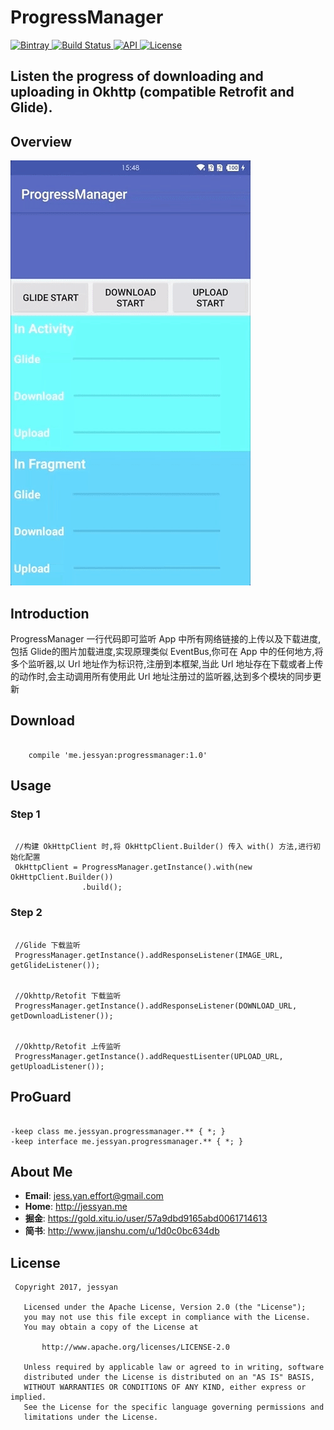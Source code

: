# ProgressManager
[ ![Bintray](https://img.shields.io/badge/bintray-v1.0-brightgreen.svg) ](https://bintray.com/jessyancoding/maven/progressmanager/1.0/link)
[ ![Build Status](https://travis-ci.org/JessYanCoding/ProgressManager.svg?branch=master) ](https://travis-ci.org/JessYanCoding/ProgressManager)
[ ![API](https://img.shields.io/badge/API-14%2B-blue.svg?style=flat-square) ](https://developer.android.com/about/versions/android-4.0.html)
[ ![License](http://img.shields.io/badge/License-Apache%202.0-blue.svg?style=flat-square) ](http://www.apache.org/licenses/LICENSE-2.0)


## Listen the progress of  downloading and uploading in Okhttp (compatible Retrofit and Glide).


## Overview
![gif](arts/progressManager.gif)


## Introduction
ProgressManager 一行代码即可监听 App 中所有网络链接的上传以及下载进度,包括 Glide的图片加载进度,实现原理类似 EventBus,你可在 App 中的任何地方,将多个监听器,以 Url 地址作为标识符,注册到本框架,当此 Url 地址存在下载或者上传的动作时,会主动调用所有使用此 Url 地址注册过的监听器,达到多个模块的同步更新


## Download
```

    compile 'me.jessyan:progressmanager:1.0'

```

## Usage
### Step 1
```

 //构建 OkHttpClient 时,将 OkHttpClient.Builder() 传入 with() 方法,进行初始化配置
 OkHttpClient = ProgressManager.getInstance().with(new OkHttpClient.Builder())
                .build();

```

### Step 2
```

 //Glide 下载监听
 ProgressManager.getInstance().addResponseListener(IMAGE_URL, getGlideListener());


 //Okhttp/Retofit 下载监听
 ProgressManager.getInstance().addResponseListener(DOWNLOAD_URL, getDownloadListener());


 //Okhttp/Retofit 上传监听
 ProgressManager.getInstance().addRequestLisenter(UPLOAD_URL, getUploadListener());

```


## ProGuard
```

-keep class me.jessyan.progressmanager.** { *; }
-keep interface me.jessyan.progressmanager.** { *; }

```


## About Me
* **Email**: <jess.yan.effort@gmail.com>
* **Home**: <http://jessyan.me>
* **掘金**: <https://gold.xitu.io/user/57a9dbd9165abd0061714613>
* **简书**: <http://www.jianshu.com/u/1d0c0bc634db>

## License
```
 Copyright 2017, jessyan

   Licensed under the Apache License, Version 2.0 (the "License");
   you may not use this file except in compliance with the License.
   You may obtain a copy of the License at

       http://www.apache.org/licenses/LICENSE-2.0

   Unless required by applicable law or agreed to in writing, software
   distributed under the License is distributed on an "AS IS" BASIS,
   WITHOUT WARRANTIES OR CONDITIONS OF ANY KIND, either express or implied.
   See the License for the specific language governing permissions and
   limitations under the License.
```